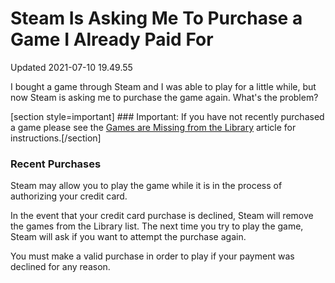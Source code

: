 # Steam Is Asking Me To Purchase a Game I Already Paid For
Updated 2021-07-10 19.49.55

I bought a game through Steam and I was able to play for a little while, but now Steam is asking me to purchase the game again. What's the problem?  
  
[section style=important] ### Important:
If you have not recently purchased a game please see the [Games are Missing from the Library](https://help.steampowered.com/en/faqs/view/78F3-4DEB-80B4-E346) article for instructions.[/section]  
  
### Recent Purchases
Steam may allow you to play the game while it is in the process of authorizing your credit card.  
  
In the event that your credit card purchase is declined, Steam will remove the games from the Library list. The next time you try to play the game, Steam will ask if you want to attempt the purchase again.  
  
You must make a valid purchase in order to play if your payment was declined for any reason.